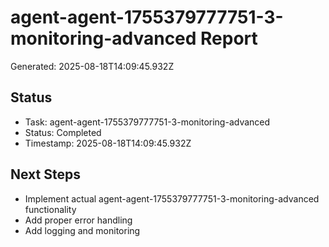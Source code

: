 # agent-agent-1755379777751-3-monitoring-advanced Report

Generated: 2025-08-18T14:09:45.932Z

## Status
- Task: agent-agent-1755379777751-3-monitoring-advanced
- Status: Completed
- Timestamp: 2025-08-18T14:09:45.932Z

## Next Steps
- Implement actual agent-agent-1755379777751-3-monitoring-advanced functionality
- Add proper error handling
- Add logging and monitoring
